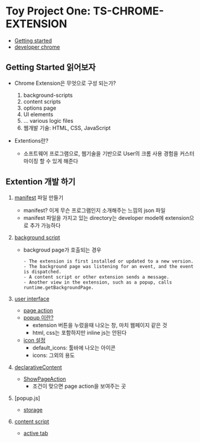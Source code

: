 # Toy Project One: TS-CHROME-EXTENSION
- [Getting started](https://developer.chrome.com/docs/extensions/mv2/getstarted/)
- [developer chrome](https://developer.chrome.com/)
  
## Getting Started 읽어보자
- Chrome Extension은 무엇으로 구성 되는가?
    1. background-scripts
    2. content scripts
    3. options page
    4. UI elements
    5. ... various logic files
    6. 웹개발 기술: HTML, CSS, JavaScript

- Extentions란?
  - 소프트웨어 프로그램으로, 웹기술을 기반으로 User의 크롬 사용 경험을 커스터마이징 할 수 있게 해준다


## Extention 개발 하기
1. [manifest](https://developer.chrome.com/docs/extensions/mv2/manifest/) 파일 만들기 
    - manifest? 이게 무슨 프로그램인지 소개해주는 느낌의 json 파일
    - manifest 파일을 가지고 있는 directory는 developer mode에 extension으로 추가 가능하다


2. [background script](https://developer.chrome.com/docs/extensions/mv2/background_pages/)
    - backgroud page가 호출되는 경우
        ```
        - The extension is first installed or updated to a new version.
        - The background page was listening for an event, and the event is dispatched.
        - A content script or other extension sends a message.
        - Another view in the extension, such as a popup, calls runtime.getBackgroundPage.
        ```

3. [user interface](https://developer.chrome.com/docs/extensions/mv2/user_interface/)
    - [page action](https://developer.chrome.com/docs/extensions/reference/pageAction/)
    - [popup 이란?](https://developer.chrome.com/docs/extensions/mv2/user_interface/#popup)
      - extension 버튼을 누렀을때 나오는 창, 마치 웹페이지 같은 것
      - html, css는 포함하지만 inline js는 안된다
    - [icon 설정](https://developer.chrome.com/docs/extensions/mv2/user_interface/#icons)
      - default_icons: 툴바에 나오는 아이콘
      - icons: 그외의 용도

3. [declarativeContent](https://developer.chrome.com/docs/extensions/reference/declarativeContent/)
    - [ShowPageAction](https://developer.chrome.com/docs/extensions/reference/declarativeContent/#type-ShowPageAction)
      - 조건이 맞으면 page action을 보여주는 곳

4. [popup.js]
    - [storage](https://developer.chrome.com/docs/extensions/reference/storage/)

5. [content script](https://developer.chrome.com/docs/extensions/mv2/content_scripts/#pi)
    - [active tab](https://developer.chrome.com/docs/extensions/mv2/manifest/activeTab/)